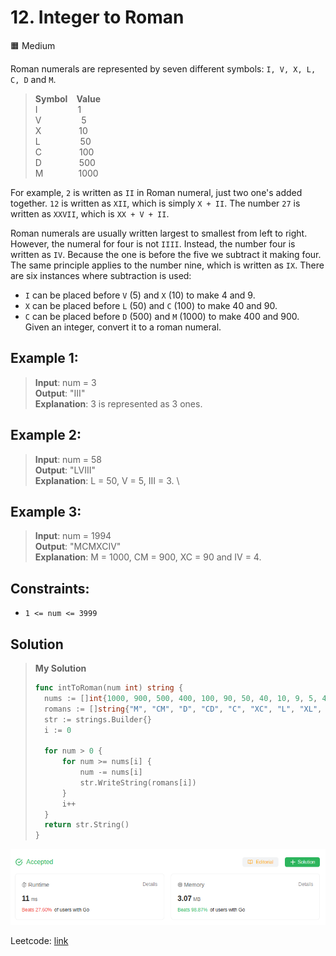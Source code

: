 # 12. Integer to Roman
🟧 Medium

Roman numerals are represented by seven different symbols: `I, V, X, L, C, D` and `M`.

> **Symbol**&emsp;**Value**\
> I &emsp;&emsp;&emsp;&emsp; 1\
> V &emsp;&emsp;&emsp;&emsp; 5\
> X &emsp;&emsp;&emsp;&emsp;10\
> L &emsp;&emsp;&emsp;&emsp; 50\
> C &emsp;&emsp;&emsp;&emsp;100\
> D &emsp;&emsp;&emsp;&emsp;500\
> M&emsp;&emsp;&emsp;&emsp;1000


For example, `2` is written as `II` in Roman numeral, just two one's added together. `12` is written as `XII`, which is simply `X + II`. The number `27` is written as `XXVII`, which is `XX + V + II`.

Roman numerals are usually written largest to smallest from left to right. However, the numeral for four is not `IIII`. Instead, the number four is written as `IV`. Because the one is before the five we subtract it making four. The same principle applies to the number nine, which is written as `IX`. There are six instances where subtraction is used:

* `I` can be placed before `V` (5) and `X` (10) to make 4 and 9. 
* `X` can be placed before `L` (50) and `C` (100) to make 40 and 90. 
* `C` can be placed before `D` (500) and `M` (1000) to make 400 and 900.
Given an integer, convert it to a roman numeral.

## Example 1:
> **Input**: num = 3 \
> **Output**: "III" \
> **Explanation**: 3 is represented as 3 ones.

## Example 2:
> **Input**: num = 58 \
> **Output**: "LVIII" \
> **Explanation**: L = 50, V = 5, III = 3. \

## Example 3:
> **Input**: num = 1994 \
> **Output**: "MCMXCIV" \
> **Explanation**: M = 1000, CM = 900, XC = 90 and IV = 4.

## Constraints:
* `1 <= num <= 3999`

## Solution
> **My Solution**
> ```go
> func intToRoman(num int) string {
> 	nums := []int{1000, 900, 500, 400, 100, 90, 50, 40, 10, 9, 5, 4, 1}
> 	romans := []string{"M", "CM", "D", "CD", "C", "XC", "L", "XL", "X", "IX", "V", "IV", "I"}
> 	str := strings.Builder{}
> 	i := 0
> 
> 	for num > 0 {
> 		for num >= nums[i] {
> 			num -= nums[i]
> 			str.WriteString(romans[i])
> 		}
> 		i++
> 	}
> 	return str.String()
> }
> ```

![result](12.png)

Leetcode: [link](https://leetcode.com/problems/integer-to-roman/description/)